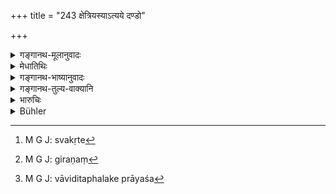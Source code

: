 +++
title = "243 क्षेत्रियस्याऽत्यये दण्डो"

+++

<details><summary>गङ्गानथ-मूलानुवादः</summary>

When there is transgression on the part of the farmer himself, his fine shall be ten times the royal share,—half of that in the case of servants, if it is unknown to the farmer.—(243)
</details>

<details><summary>मेधातिथिः</summary>

क्षेत्रस्वामिनः स्वक्षेत्रे **ऽत्ययो** ऽतिक्रमो ऽपराधो यदि भवेत् स्वकृतः[^१३६] — अकाले वापनम्, निदाघे अयोग्यबीजवापः, स्वपशुभिर् भक्षणम्, गृहे[^१३७] वाविदितफलप्रवेश[^१३८] इत्यादि — तदा राज्ञो यावान् भाग आगच्छति तं दशगुणं दण्डनीयः । अथ तस्याज्ञातम् एतत् प्रयुक्तैर् भृत्यैः क्षेत्रजागर्यानियुक्तैर् वा अपराद्धम्, तदा अर्धदण्दो भृत्यानाम् अत्यये क्षेत्रिकस्य दण्ड इति संबन्धः । क्षेत्रप्रसङ्गाद् अत्रेदम् उक्तम् ॥ ८.२४३ ॥


[^१३८]:
     M G J: vāviditaphalake prāyaśa


[^१३७]:
     M G J: giraṇaṃ


[^१३६]:
     M G J: svakṛte
</details>

<details><summary>गङ्गानथ-भाष्यानुवादः</summary>

If there has been some ‘*transgression*’—fault—on the part of the farmer himself, in connection with In’s farm,—such as untimely sowing, sowing of unripe seed, damage to the crops by his own cattle, harvesting before ripening, and so forth,—then the man should be fined ten times the amount of the king’s share.

If without the farmer’s knowledge, the wrong has been done by the servants employed by him—in the shape of night-watchers and others,—then these servants shall be fined half the aforesaid amount.

The construction is—‘*atyaye kṣetriyasya daṇḍaḥ*.’

This has been set forth here in the present context, because it deals with cultivated fields.—(243)
</details>

<details><summary>गङ्गानथ-तुल्य-वाक्यानि</summary>

*Āpastamba* (2.28.1).—‘If a person who has taken up a plot of land for
cultivation does not exert himself and hence the land bears no crop, he shall, if he is rich, be made to pay to the owner of the land the value of the crops that ought to have been grown.’
</details>

<details><summary>भारुचिः</summary>

यस्मात् सस्यात् क्षेत्रिको यद् अपहरेत् तस्य भागकल्पनया दशगुणो दण्डः प्रकल्प्यः । **अर्धदण्डा** भृत्याः स्युः । **अज्ञानात् क्षेत्रिकस्य तु** प्रयोगाद् एव भृत्यानाम् असाव् एव दण्डः स्यात् । सस्यसम्बन्धप्रसङ्गाच् चायं क्षेत्रिकस्य व्यतिक्रम उच्यते, अस्तेयाभिमतत्वाच् च ॥ ८.२४२ ॥
</details>

<details><summary>Bühler</summary>

243	If (the crops are destroyed by) the husbandman's (own) fault, the fine shall amount to ten times as much as (the king's) share; but the fine (shall be) only half that amount if (the fault lay) with the servants and the farmer had no knowledge of it.
</details>
